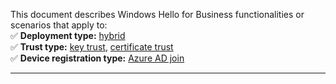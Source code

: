 This document describes Windows Hello for Business functionalities or scenarios that apply to:\
✅ **Deployment type:** [hybrid](../identity-protection/hello-for-business/hello-how-it-works-technology.md#hybrid-deployment)\
✅ **Trust type:** [key trust](../identity-protection/hello-for-business/hello-how-it-works-technology.md#key-trust), [certificate trust](../identity-protection/hello-for-business/hello-how-it-works-technology.md#certificate-trust)\
✅ **Device registration type:** [Azure AD join](../identity-protection/hello-for-business/hello-how-it-works-technology.md#azure-active-directory-join)
<br>

---
